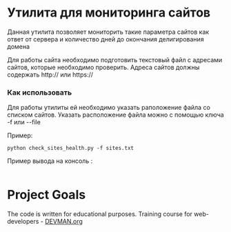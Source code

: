 # Утилита для мониторинга сайтов

Данная утилита позволяет мониторить такие параметра сайтов как ответ от
сервера и количество дней до окончания делигирования домена

Для работы сайта необходимо подготовить текстовый файл с адресами сайтов,
которые необходимо проверить. Адреса сайтов должны содержать http:// или
https://

### Как использовать

Для работы утилиты ей необходимо указать раположение файла со списком
сайтов. Указать расположение файла можно с помощью ключа -f или --file

Пример:

```
python check_sites_health.py -f sites.txt
```

Пример вывода на консоль :
```

```

# Project Goals

The code is written for educational purposes. Training course for web-developers - [DEVMAN.org](https://devman.org)
